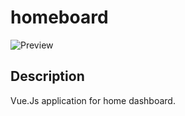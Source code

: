 # homeboard

![Preview](https://github.com/romainmnr/homeboard/tree/master/public/preview.png "Preview")

## Description

Vue.Js application for home dashboard.

